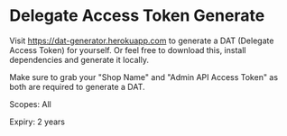 # Delegate Access Token Generate

Visit https://dat-generator.herokuapp.com to generate a DAT (Delegate Access Token) for yourself. Or feel free to download this, install dependencies and generate it locally.

Make sure to grab your "Shop Name" and "Admin API Access Token" as both are required to generate a DAT.

Scopes: All

Expiry: 2 years
